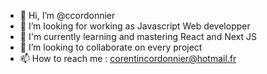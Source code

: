 - 👋 Hi, I’m @ccordonnier
- 👀 I’m looking for working as Javascript Web developper
- 🌱 I'm currently learning and mastering React and Next JS
- 💞️ I’m looking to collaborate on every project
- 📫 How to reach me : corentincordonnier@hotmail.fr

<!---
ccordonnier/ccordonnier is a ✨ special ✨ repository because its `README.md` (this file) appears on your GitHub profile.
You can click the Preview link to take a look at your changes.
--->
